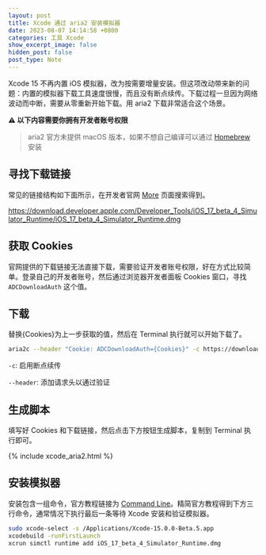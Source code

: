 ```yaml
---
layout: post
title: Xcode 通过 aria2 安装模拟器
date: 2023-08-07 14:14:58 +0800
categories: 工具 Xcode
show_excerpt_image: false
hidden_post: false
post_type: Note
---
```


Xcode 15 不再内置 iOS 模拟器，改为按需要增量安装。但这项改动带来新的问题：内置的模拟器下载工具速度很慢，而且没有断点续传。下载过程一旦因为网络波动而中断，需要从零重新开始下载。用 aria2 下载非常适合这个场景。

**⚠️ 以下内容需要你拥有开发者账号权限**

> aria2 官方未提供 macOS 版本，如果不想自己编译可以通过 [Homebrew](https://formulae.brew.sh/formula/aria2) 安装

## 寻找下载链接

常见的链接结构如下面所示，在开发者官网 [More](https://developer.apple.com/download/all/?q=visionos) 页面搜索得到。

https://download.developer.apple.com/Developer_Tools/iOS_17_beta_4_Simulator_Runtime/iOS_17_beta_4_Simulator_Runtime.dmg

## 获取 Cookies

官网提供的下载链接无法直接下载，需要验证开发者账号权限，好在方式比较简单。登录自己的开发者账号，然后通过浏览器开发者面板 Cookies 窗口，寻找 `ADCDownloadAuth` 这个值。

## 下载

替换{Cookies}为上一步获取的值，然后在 Terminal 执行就可以开始下载了。

```bash
aria2c --header "Cookie: ADCDownloadAuth={Cookies}" -c https://download.developer.apple.com/Developer_Tools/visionOS_1_beta_2_Simulator_Runtime/visionOS_1_beta_2_Simulator_Runtime.dmg
```

`-c`: 启用断点续传

`--header`: 添加请求头以通过验证

## 生成脚本

填写好 Cookies 和下载链接，然后点击下方按钮生成脚本，复制到 Terminal 执行即可。

{% include xcode_aria2.html %}

## 安装模拟器

安装包含一组命令，官方教程链接为 [Command Line](https://developer.apple.com/documentation/xcode/installing-additional-simulator-runtimes#Install-and-manage-Simulator-runtimes-from-the-command-line)。精简官方教程得到下方三行命令，通常情况下执行最后一条等待 Xcode 安装和验证模拟器。

```bash
sudo xcode-select -s /Applications/Xcode-15.0.0-Beta.5.app
xcodebuild -runFirstLaunch
xcrun simctl runtime add iOS_17_beta_4_Simulator_Runtime.dmg
```